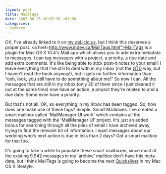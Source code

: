 ```yaml
---
layout: post
title: MailTags
date: 2005-08-25 16:07:50 +01:00
categories:
- Geekery
---
```

OK, I've already linked to it on [my del.icio.us](http://del.icio.us/mathie), but I think this deserves a proper post.  <a href=http://www.indev.ca/MailTags.html">MailTags</a> is a plugin for Mac OS X 10.4's Mail.app which allows you to add extra metadata to messages.  I can tag messages with a project, a priority, a due date and add extra comments.  It's like being able to stick post-it notes to your email!  I leave everything that I've still to deal with in my Inbox (not the [GTD](http://en.wikipedia.org/wiki/Gtd) way, but I haven't read the book anyway!), but it gets no further information than <q>ooh, look, you still have to do something about me!</q>  So now I can.  All the messages that are still in my inbox (only 20 of them since I just cleaned it out at the same time) now have an action, a project they're related to and a due date.  Some even have a priority.

But that's not all.  OK, so everything in my inbox has been tagged.  So, how does one make use of these tags?  Simple.  Smart Mailboxes.  I've created a smart mailbox called 'MailManager UI work' which contains all the messages tagged with the 'MailManager UI' project.  It's just an added bonus for searching through all the piles of email I have archived away, trying to find the relevant bit of information.  I want messages about our wedding who's next action is due in less than 2 days?  Got a smart mailbox for that too.

It's going to take a while to populate these smart mailboxes, since most of the existing 9,942 messages in my 'archive' mailbox don't have this meta data, but I think MailTags is going to become the next [Quicksilver](http://quicksilver.blacktree.com/) in my Mac OS X lifestyle.
